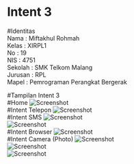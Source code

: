 # Intent 3 <br>

 #Identitas <br>
Nama    : Miftakhul Rohmah<br>
Kelas   : XIRPL1<br>
No      : 19<br>
NIS     : 4751<br>
Sekolah : SMK Telkom Malang<br>
Jurusan : RPL<br>
Mapel   : Pemrograman Perangkat Bergerak<br>

#Tampilan Intent 3<br>
#Home
![Screenshot](https://github.com/miftakhulrohmah/Intent3/blob/master/Screenshot_2016-10-14-04-12-54.png)<br>
#Intent Telepon
![Screenshot](https://github.com/miftakhulrohmah/Intent3/blob/master/Screenshot_2016-10-14-04-12-48.png)<br>
#Intent SMS
![Screenshot](https://github.com/miftakhulrohmah/Intent3/blob/master/Screenshot_2016-10-14-04-13-28.png)<br>
![Screenshot](https://github.com/miftakhulrohmah/Intent3/blob/master/Screenshot_2016-10-14-04-13-15.png)<br>
#Intent Browser
![Screenshot](https://github.com/miftakhulrohmah/Intent3/blob/master/Screenshot_2016-10-14-04-13-47.png)<br>
#Intent Camera (Photo)
![Screenshot](https://github.com/miftakhulrohmah/Intent3/blob/master/Screenshot_2016-10-14-04-14-02.png)<br>
![Screenshot](https://github.com/miftakhulrohmah/Intent3/blob/master/Screenshot_2016-10-14-04-14-23.png)<br>
![Screenshot](https://github.com/miftakhulrohmah/Intent3/blob/master/Screenshot_2016-10-14-04-14-28.png)<br>


